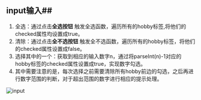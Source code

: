 ## input输入##

1. 全选：通过点击**全选按钮** 触发全选函数，遍历所有的hobby标签,将他们的checked属性均设置成true。
2. 清除：通过点击**全不选按钮** 触发全不选函数，遍历所有的hobby标签，将他们的checked属性设置成false。
3. 选择其中的一个：获取到相应的输入数字n，通过将parseInt(n)-1对应的hobby标签的checked属性设置成true，实现数字勾选。
4. 其中需要注意的是，每次选择之前需要清除所有hobby前边的勾选，之后再进行数字范围的判断，对于超出范围的数字进行相应的提示处理。

![input](C:\Users\acer\Desktop\LearningNote\s_001input选择\input.gif)